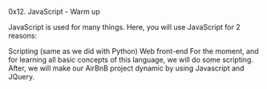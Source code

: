 0x12. JavaScript - Warm up


JavaScript is used for many things. Here, you will use JavaScript for 2 reasons:

Scripting (same as we did with Python)
Web front-end
For the moment, and for learning all basic concepts of this language,
 we will do some scripting.
 After, we will make our AirBnB project dynamic by using Javascript and JQuery.
